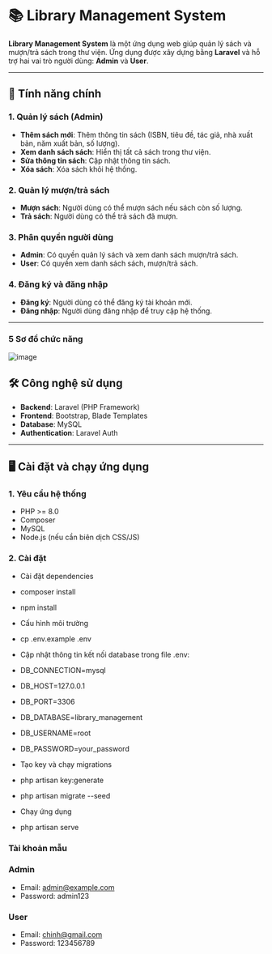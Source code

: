 # 📚 Library Management System

**Library Management System** là một ứng dụng web giúp quản lý sách và mượn/trả sách trong thư viện. Ứng dụng được xây dựng bằng **Laravel** và hỗ trợ hai vai trò người dùng: **Admin** và **User**.

---

## 🚀 Tính năng chính

### 1. Quản lý sách (Admin)
- **Thêm sách mới**: Thêm thông tin sách (ISBN, tiêu đề, tác giả, nhà xuất bản, năm xuất bản, số lượng).
- **Xem danh sách sách**: Hiển thị tất cả sách trong thư viện.
- **Sửa thông tin sách**: Cập nhật thông tin sách.
- **Xóa sách**: Xóa sách khỏi hệ thống.

### 2. Quản lý mượn/trả sách
- **Mượn sách**: Người dùng có thể mượn sách nếu sách còn số lượng.
- **Trả sách**: Người dùng có thể trả sách đã mượn.

### 3. Phân quyền người dùng
- **Admin**: Có quyền quản lý sách và xem danh sách mượn/trả sách.
- **User**: Có quyền xem danh sách sách, mượn/trả sách.

### 4. Đăng ký và đăng nhập
- **Đăng ký**: Người dùng có thể đăng ký tài khoản mới.
- **Đăng nhập**: Người dùng đăng nhập để truy cập hệ thống.

---

### 5 Sơ đồ chức năng 
![image](https://github.com/user-attachments/assets/3d961646-071f-4b3b-9860-1ab561aee85d)


## 🛠️ Công nghệ sử dụng

- **Backend**: Laravel (PHP Framework)
- **Frontend**: Bootstrap, Blade Templates
- **Database**: MySQL
- **Authentication**: Laravel Auth

---

## 🖥️ Cài đặt và chạy ứng dụng

### 1. Yêu cầu hệ thống
- PHP >= 8.0
- Composer
- MySQL
- Node.js (nếu cần biên dịch CSS/JS)

### 2. Cài đặt
- Cài đặt dependencies
- composer install
- npm install
- Cấu hình môi trường
- cp .env.example .env
- Cập nhật thông tin kết nối database trong file .env:
- DB_CONNECTION=mysql
- DB_HOST=127.0.0.1
- DB_PORT=3306
- DB_DATABASE=library_management
- DB_USERNAME=root
- DB_PASSWORD=your_password

- Tạo key và chạy migrations
- php artisan key:generate
- php artisan migrate --seed
- Chạy ứng dụng
- php artisan serve

### Tài khoản mẫu 
### Admin
- Email: admin@example.com
- Password: admin123

### User
- Email: chinh@gmail.com
- Password: 123456789
